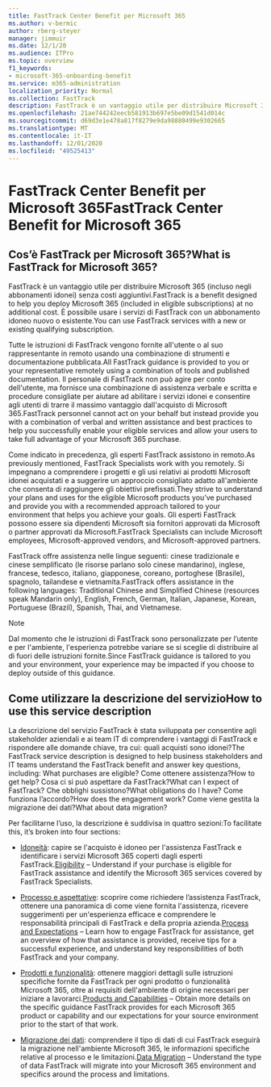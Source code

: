 ```yaml
---
title: FastTrack Center Benefit per Microsoft 365
ms.author: v-bermic
author: rberg-steyer
manager: jimmuir
ms.date: 12/1/20
ms.audience: ITPro
ms.topic: overview
f1_keywords:
- microsoft-365-onboarding-benefit
ms.service: m365-administration
localization_priority: Normal
ms.collection: FastTrack
description: FastTrack è un vantaggio utile per distribuire Microsoft 365 (incluso negli abbonamenti idonei) senza costi aggiuntivi. È possibile usare i servizi di FastTrack con un abbonamento idoneo nuovo o esistente.
ms.openlocfilehash: 21ae744242eecb581913b697e5be09d1541d014c
ms.sourcegitcommit: d69d3e1e478a817f8279e9da98880499e9302665
ms.translationtype: MT
ms.contentlocale: it-IT
ms.lasthandoff: 12/01/2020
ms.locfileid: "49525413"
---
```

# <a name="fasttrack-center-benefit-for-microsoft-365"></a><span data-ttu-id="7664d-104">FastTrack Center Benefit per Microsoft 365</span><span class="sxs-lookup"><span data-stu-id="7664d-104">FastTrack Center Benefit for Microsoft 365</span></span>

## <a name="what-is-fasttrack-for-microsoft-365"></a><span data-ttu-id="7664d-105">Cos’è FastTrack per Microsoft 365?</span><span class="sxs-lookup"><span data-stu-id="7664d-105">What is FastTrack for Microsoft 365?</span></span>

<span data-ttu-id="7664d-106">FastTrack è un vantaggio utile per distribuire Microsoft 365 (incluso negli abbonamenti idonei) senza costi aggiuntivi.</span><span class="sxs-lookup"><span data-stu-id="7664d-106">FastTrack is a benefit designed to help you deploy Microsoft 365 (included in eligible subscriptions) at no additional cost.</span></span> <span data-ttu-id="7664d-107">È possibile usare i servizi di FastTrack con un abbonamento idoneo nuovo o esistente.</span><span class="sxs-lookup"><span data-stu-id="7664d-107">You can use FastTrack services with a new or existing qualifying subscription.</span></span>

<span data-ttu-id="7664d-108">Tutte le istruzioni di FastTrack vengono fornite all'utente o al suo rappresentante in remoto usando una combinazione di strumenti e documentazione pubblicata.</span><span class="sxs-lookup"><span data-stu-id="7664d-108">All FastTrack guidance is provided to you or your representative remotely using a combination of tools and published documentation.</span></span> <span data-ttu-id="7664d-109">Il personale di FastTrack non può agire per conto dell'utente, ma fornisce una combinazione di assistenza verbale e scritta e procedure consigliate per aiutare ad abilitare i servizi idonei e consentire agli utenti di trarre il massimo vantaggio dall'acquisto di Microsoft 365.</span><span class="sxs-lookup"><span data-stu-id="7664d-109">FastTrack personnel cannot act on your behalf but instead provide you with a combination of verbal and written assistance and best practices to help you successfully enable your eligible services and allow your users to take full advantage of your Microsoft 365 purchase.</span></span>

<span data-ttu-id="7664d-110">Come indicato in precedenza, gli esperti FastTrack assistono in remoto.</span><span class="sxs-lookup"><span data-stu-id="7664d-110">As previously mentioned, FastTrack Specialists work with you remotely.</span></span> <span data-ttu-id="7664d-111">Si impegnano a comprendere i progetti e gli usi relativi ai prodotti Microsoft idonei acquistati e a suggerire un approccio consigliato adatto all'ambiente che consenta di raggiungere gli obiettivi prefissati.</span><span class="sxs-lookup"><span data-stu-id="7664d-111">They strive to understand your plans and uses for the eligible Microsoft products you’ve purchased and provide you with a recommended approach tailored to your environment that helps you achieve your goals.</span></span> <span data-ttu-id="7664d-112">Gli esperti FastTrack possono essere sia dipendenti Microsoft sia fornitori approvati da Microsoft o partner approvati da Microsoft.</span><span class="sxs-lookup"><span data-stu-id="7664d-112">FastTrack Specialists can include Microsoft employees, Microsoft-approved vendors, and Microsoft-approved partners.</span></span>

<span data-ttu-id="7664d-113">FastTrack offre assistenza nelle lingue seguenti: cinese tradizionale e cinese semplificato (le risorse parlano solo cinese mandarino), inglese, francese, tedesco, italiano, giapponese, coreano, portoghese (Brasile), spagnolo, tailandese e vietnamita.</span><span class="sxs-lookup"><span data-stu-id="7664d-113">FastTrack offers assistance in the following languages: Traditional Chinese and Simplified Chinese (resources speak Mandarin only), English, French, German, Italian, Japanese, Korean, Portuguese (Brazil), Spanish, Thai, and Vietnamese.</span></span>

> [!NOTE]
> <span data-ttu-id="7664d-114">Dal momento che le istruzioni di FastTrack sono personalizzate per l’utente e per l'ambiente, l'esperienza potrebbe variare se si sceglie di distribuire al di fuori delle istruzioni fornite.</span><span class="sxs-lookup"><span data-stu-id="7664d-114">Since FastTrack guidance is tailored to you and your environment, your experience may be impacted if you choose to deploy outside of this guidance.</span></span>

## <a name="how-to-use-this-service-description"></a><span data-ttu-id="7664d-115">Come utilizzare la descrizione del servizio</span><span class="sxs-lookup"><span data-stu-id="7664d-115">How to use this service description</span></span>

<span data-ttu-id="7664d-116">La descrizione del servizio FastTrack è stata sviluppata per consentire agli stakeholder aziendali e ai team IT di comprendere i vantaggi di FastTrack e rispondere alle domande chiave, tra cui: quali acquisti sono idonei?</span><span class="sxs-lookup"><span data-stu-id="7664d-116">The FastTrack service description is designed to help business stakeholders and IT teams understand the FastTrack benefit and answer key questions, including: What purchases are eligible?</span></span> <span data-ttu-id="7664d-117">Come ottenere assistenza?</span><span class="sxs-lookup"><span data-stu-id="7664d-117">How to get help?</span></span> <span data-ttu-id="7664d-118">Cosa ci si può aspettare da FastTrack?</span><span class="sxs-lookup"><span data-stu-id="7664d-118">What can I expect of FastTrack?</span></span> <span data-ttu-id="7664d-119">Che obblighi sussistono?</span><span class="sxs-lookup"><span data-stu-id="7664d-119">What obligations do I have?</span></span> <span data-ttu-id="7664d-120">Come funziona l’accordo?</span><span class="sxs-lookup"><span data-stu-id="7664d-120">How does the engagement work?</span></span> <span data-ttu-id="7664d-121">Come viene gestita la migrazione dei dati?</span><span class="sxs-lookup"><span data-stu-id="7664d-121">What about data migration?</span></span>

<span data-ttu-id="7664d-122">Per facilitarne l’uso, la descrizione è suddivisa in quattro sezioni:</span><span class="sxs-lookup"><span data-stu-id="7664d-122">To facilitate this, it’s broken into four sections:</span></span>

  - <span data-ttu-id="7664d-123">[Idoneità](eligibility.md): capire se l'acquisto è idoneo per l'assistenza FastTrack e identificare i servizi Microsoft 365 coperti dagli esperti FastTrack.</span><span class="sxs-lookup"><span data-stu-id="7664d-123">[Eligibility](eligibility.md) – Understand if your purchase is eligible for FastTrack assistance and identify the Microsoft 365 services covered by FastTrack Specialists.</span></span>

  - <span data-ttu-id="7664d-124">[Processo e aspettative](process-and-expectations.md): scoprire come richiedere l’assistenza FastTrack, ottenere una panoramica di come viene fornita l'assistenza, ricevere suggerimenti per un'esperienza efficace e comprendere le responsabilità principali di FastTrack e della propria azienda.</span><span class="sxs-lookup"><span data-stu-id="7664d-124">[Process and Expectations](process-and-expectations.md) – Learn how to engage FastTrack for assistance, get an overview of how that assistance is provided, receive tips for a successful experience, and understand key responsibilities of both FastTrack and your company.</span></span>

  - <span data-ttu-id="7664d-125">[Prodotti e funzionalità](products-and-capabilities.md): ottenere maggiori dettagli sulle istruzioni specifiche fornite da FastTrack per ogni prodotto o funzionalità Microsoft 365, oltre ai requisiti dell'ambiente di origine necessari per iniziare a lavorarci.</span><span class="sxs-lookup"><span data-stu-id="7664d-125">[Products and Capabilities](products-and-capabilities.md) – Obtain more details on the specific guidance FastTrack provides for each Microsoft 365 product or capability and our expectations for your source environment prior to the start of that work.</span></span>

  - <span data-ttu-id="7664d-126">[Migrazione dei dati](data-migration.md): comprendere il tipo di dati di cui FastTrack eseguirà la migrazione nell'ambiente Microsoft 365, le informazioni specifiche relative al processo e le limitazioni.</span><span class="sxs-lookup"><span data-stu-id="7664d-126">[Data Migration](data-migration.md) – Understand the type of data FastTrack will migrate into your Microsoft 365 environment and specifics around the process and limitations.</span></span>
